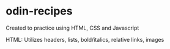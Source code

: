 # odin-recipes
Created to practice using HTML, CSS and Javascript

HTML: Utilizes headers, lists, bold/italics, relative links, images